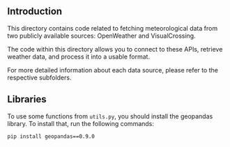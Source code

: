 ## Introduction
This directory contains code related to fetching meteorological data from two publicly available sources: OpenWeather and VisualCrossing.

The code within this directory allows you to connect to these APIs, retrieve weather data, and process it into a usable format.

For more detailed information about each data source, please refer to the respective subfolders.


## Libraries
To use some functions from `utils.py`, you should install the geopandas library. To install that, run the following commands:

```bash
pip install geopandas==0.9.0
```

